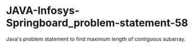 # JAVA-Infosys-Springboard_problem-statement-58
Java's problem statement to find maximum length of contiguous subarray.
